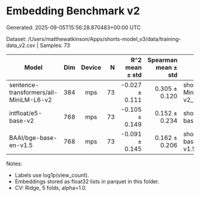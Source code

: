 # Embedding Benchmark v2

Generated: 2025-09-05T15:56:28.870483+00:00 UTC

Dataset: /Users/matthewatkinson/Apps/shorts-model_v3/data/training-data_v2.csv | Samples: 73


| Model | Dim | Device | N | R^2 mean ± std | Spearman mean ± std | Output |
|---|---:|:---:|---:|---:|---:|---|
| sentence-transformers/all-MiniLM-L6-v2 | 384 | mps | 73 | -0.027 ± 0.111 | 0.305 ± 0.120 | shorts_embeddings_all-MiniLM-L6-v2_384_v2.parquet |
| intfloat/e5-base-v2 | 768 | mps | 73 | -0.105 ± 0.149 | 0.152 ± 0.234 | shorts_embeddings_e5-base-v2_768_v2.parquet |
| BAAI/bge-base-en-v1.5 | 768 | mps | 73 | -0.091 ± 0.145 | 0.162 ± 0.206 | shorts_embeddings_bge-base-en-v1.5_768_v2.parquet |

Notes:
- Labels use log1p(view_count).
- Embeddings stored as float32 lists in parquet in this folder.
- CV: Ridge, 5 folds, alpha=1.0.

